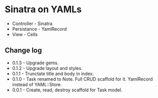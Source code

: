 # Sinatra on YAMLs

- Controller - Sinatra
- Persistance - YamlRecord
- View - Cells

## Change log

- 0.1.3 - Upgrade gems.
- 0.1.2 - Upgrade layout and styles.
- 0.1.1 - Trunctate title and body in index.
- 0.1.0 - Task renamed to Note. Full CRUD scaffold for it. YamlRecord instead of YAML::Store.
- 0.0.1 - Create, read, destroy scaffold for Task model.
